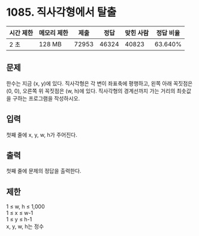 # 1085. 직사각형에서 탈출
 
| 시간 제한 | 메모리 제한 | 제출 | 정답	| 맞힌 사람 |	정답 비율 |
| --- | --- | ---	| --- |	---	| --- |
| 2 초 | 128 MB	| 72953	| 46324 |	40823	| 63.640% |

## 문제
한수는 지금 (x, y)에 있다. 직사각형은 각 변이 좌표축에 평행하고, 왼쪽 아래 꼭짓점은 (0, 0), 오른쪽 위 꼭짓점은 (w, h)에 있다. 직사각형의 경계선까지 가는 거리의 최솟값을 구하는 프로그램을 작성하시오.

## 입력
첫째 줄에 x, y, w, h가 주어진다.

## 출력
첫째 줄에 문제의 정답을 출력한다.

## 제한
1 ≤ w, h ≤ 1,000
<br>1 ≤ x ≤ w-1
<br>1 ≤ y ≤ h-1
<br>x, y, w, h는 정수
